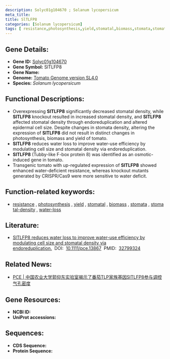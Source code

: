 ```yaml
---
description: Solyc01g104670 ; Solanum lycopersicum
meta_title:
title: SlTLFP8
categories: [Solanum lycopersicum]
tags: [ resistance,photosynthesis,yield,stomatal,biomass,stomata,stomatal density,water loss ]
---
```


## Gene Details:
- **Gene ID:**	[Solyc01g104670]()
- **Gene Symbol:** SlTLFP8
- **Gene Name:** 
- **Genome:** [Tomato Genome version SL4.0](https://solgenomics.net/organism/solanum_lycopersicum/genome)
- **Species:** *Solanum lycopersicum*

## Functional Descriptions:
   - Overexpressing **SlTLFP8** significantly decreased stomatal density, while **SlTLFP8** knockout resulted in increased stomatal density, and **SlTLFP8** affected stomatal density through endoreduplication and altered epidermal cell size. Despite changes in stomata density, altering the expression of **SlTLFP8** did not result in distinct changes in photosynthesis, biomass and yield of tomato.
   - **SlTLFP8** reduces water loss to improve water-use efficiency by modulating cell size and stomatal density via endoreduplication.
   - **SlTLFP8** (Tubby-like F-box protein 8) was identified as an osmotic-induced gene in tomato.
   - Transgenic tomato with up-regulated expression of **SlTLFP8** showed enhanced water-deficient resistance, whereas knockout mutants generated by CRISPR/Cas9 were more sensitive to water deficit.

## Function-related keywords:
   - [resistance](/tags/resistance/)&nbsp;,&nbsp;[photosynthesis](/tags/photosynthesis/)&nbsp;,&nbsp;[yield](/tags/yield/)&nbsp;,&nbsp;[stomatal](/tags/stomatal/)&nbsp;,&nbsp;[biomass](/tags/biomass/)&nbsp;,&nbsp;[stomata](/tags/stomata/)&nbsp;,&nbsp;[stomatal-density](/tags/stomatal-density/)&nbsp;,&nbsp;[water-loss](/tags/water-loss/)

## Literature:
   - [SlTLFP8 reduces water loss to improve water-use efficiency by modulating cell size and stomatal density via endoreduplication.]( https://onlinelibrary.wiley.com/doi/10.1111/pce.13867)&nbsp;&nbsp;DOI:&nbsp;&nbsp;[10.1111/pce.13867](https://onlinelibrary.wiley.com/doi/10.1111/pce.13867)&nbsp;&nbsp;PMID:&nbsp;&nbsp;[32799324](https://pubmed.ncbi.nlm.nih.gov/32799324/)

## Related News:
   - [PCE | 中国农业大学郭仰东实验室揭示了番茄TLP家族基因SlTLFP8参与调控气孔密度](https://mp.weixin.qq.com/s?__biz=Mzg3MDEwNDEyMg==&mid=2247494627&idx=3&sn=45a2dde19806c3cec4bc61068fed7ffd&chksm=ce9046b6f9e7cfa04424741a60ba525393ba3c8f97c5510e6f57439eedc117cf3d4631f2a364&scene=27#wechat_redirect)

## Gene Resources:
- **NCBI ID:**  [](https://www.ncbi.nlm.nih.gov/gene/?term=)
- **UniProt accessions:** [](https://www.uniprot.org/uniprotkb//entry)



## Sequences:
- **CDS Sequence:**
- **Protein Sequence:**
